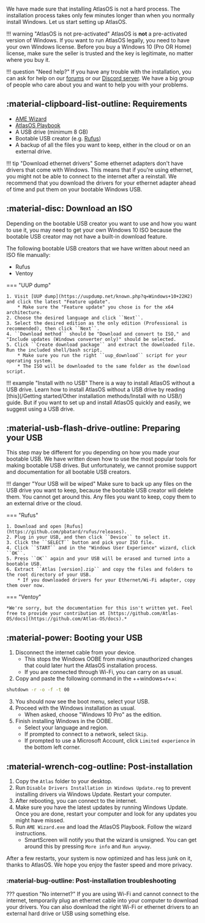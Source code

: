 We have made sure that installing AtlasOS is not a hard process. The installation process takes only few minutes longer than when you normally install Windows. Let us start setting up AtlasOS.

!!! warning "AtlasOS is not pre-activated"
    AtlasOS is **not** a pre-activated version of Windows. If you want to run AtlasOS legally, you need to have your own Windows license. Before you buy a Windows 10 (Pro OR Home) license, make sure the seller is trusted and the key is legitimate, no matter where you buy it.

!!! question "Need help?"
    If you have any trouble with the installation, you can ask for help on our [forums](https://forum.atlasos.net/) or our [Discord server](https://discord.com/servers/atlas-795710270000332800). We have a big group of people who care about you and want to help you with your problems.

## :material-clipboard-list-outline: Requirements

* [AME Wizard]()
* [AtlasOS Playbook]()
* A USB drive (minimum 8 GB)
* Bootable USB creator (e.g. [Rufus](https://github.com/pbatard/rufus/releases))
* A backup of all the files you want to keep, either in the cloud or on an external drive.

!!! tip "Download ethernet drivers"
    Some ethernet adapters don't have drivers that come with Windows. This means that if you're using ethernet, you might not be able to connect to the internet after a reinstall. We recommend that you download the drivers for your ethernet adapter ahead of time and put them on your bootable Windows USB.

## :material-disc: Download an ISO

Depending on the bootable USB creator you want to use and how you want to use it, you may need to get your own Windows 10 ISO because the bootable USB creator may not have a built-in download feature.

The following bootable USB creators that we have written about need an ISO file manually:

* Rufus
* Ventoy

=== "UUP dump"

    1. Visit [UUP dump](https://uupdump.net/known.php?q=Windows+10+22H2) and click the latest "Feature update".
        * Make sure the "Feature update" you chose is for the x64 architecture.
    2. Choose the desired language and click ``Next``.
    3. Select the desired edition as the only edition (Professional is recommended), then click ``Next``.
    4. ``Download method`` should be "Download and convert to ISO," and "Include updates (Windows converter only)" should be selected.
    5. Click ``Create download package`` and extract the downloaded file. Run the included shell/bash script.
        * Make sure you run the right ``uup_download`` script for your operating system.
        * The ISO will be downloaded to the same folder as the download script.

!!! example "Install with no USB"
    There is a way to install AtlasOS without a USB drive. Learn how to install AtlasOS without a USB drive by reading [this](/Getting started/Other installation methods/Install with no USB/) guide. But if you want to set up and install AtlasOS quickly and easily, we suggest using a USB drive.

## :material-usb-flash-drive-outline: Preparing your USB

This step may be different for you depending on how you made your bootable USB. We have written down how to use the most popular tools for making bootable USB drives. But unfortunately, we cannot promise support and documentation for all bootable USB creators.

!!! danger "Your USB will be wiped"
    Make sure to back up any files on the USB drive you want to keep, because the bootable USB creator will delete them. You cannot get around this. Any files you want to keep, copy them to an external drive or the cloud.

=== "Rufus"

    1. Download and open [Rufus](https://github.com/pbatard/rufus/releases).
    2. Plug in your USB, and then click ``Device`` to select it.
    3. Click the ``SELECT`` button and pick your ISO file.
    4. Click ``START`` and in the "Windows User Experience" wizard, click ``OK``.
    5. Press ``OK`` again and your USB will be erased and turned into a bootable USB.
    6. Extract ``Atlas [version].zip`` and copy the files and folders to the root directory of your USB.
        * If you downloaded drivers for your Ethernet/Wi-Fi adapter, copy them over now.

=== "Ventoy"

    *We're sorry, but the documentation for this isn't written yet. Feel free to provide your contribution at [https://github.com/Atlas-OS/docs](https://github.com/Atlas-OS/docs).*

## :material-power: Booting your USB

1. Disconnect the internet cable from your device.
    - This stops the Windows OOBE from making unauthorized changes that could later hurt the AtlasOS installation process. 
    - If you are connected through Wi-Fi, you can carry on as usual.
2. Copy and paste the following command in the ++windows+r++:
``` bash
shutdown -r -o -f -t 00
```
3. You should now see the boot menu, select your USB.
4. Proceed with the Windows installation as usual.
    * When asked, choose "Windows 10 Pro" as the edition.
5. Finish installing Windows in the OOBE.
    * Select your language and region.
    * If prompted to connect to a network, select ``Skip``.
    * If prompted to use a Microsoft Account, click ``Limited experience`` in the bottom left corner.

## :material-wrench-cog-outline: Post-installation

1. Copy the ``Atlas`` folder to your desktop.
2. Run ``Disable Drivers Installation in Windows Update.reg`` to prevent installing drivers via Windows Update. Restart your computer.
3. After rebooting, you can connect to the internet.
4. Make sure you have the latest updates by running Windows Update. Once you are done, restart your computer and look for any updates you might have missed. 
5. Run ``AME Wizard.exe`` and load the AtlasOS Playbook. Follow the wizard instructions.
    * SmartScreen will notify you that the wizard is unsigned. You can get around this by pressing ``More info`` and ``Run anyway``.

After a few restarts, your system is now optimized and has less junk on it, thanks to AtlasOS. We hope you enjoy the faster speed and more privacy.

### :material-bug-outline: Post-installation troubleshooting

??? question "No internet?"
    If you are using Wi-Fi and cannot connect to the internet, temporarily plug an ethernet cable into your computer to download your drivers. You can also download the right Wi-Fi or ethernet drivers to an external hard drive or USB using something else.

